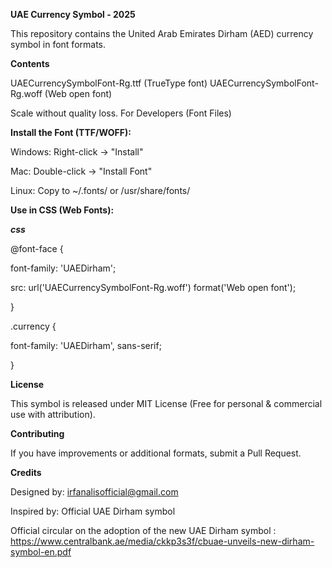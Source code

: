 **UAE Currency Symbol - 2025**

This repository contains the United Arab Emirates Dirham (AED) currency symbol in font formats.

**Contents**

UAECurrencySymbolFont-Rg.ttf (TrueType font)
UAECurrencySymbolFont-Rg.woff (Web open font)

Scale without quality loss.
For Developers (Font Files)

**Install the Font (TTF/WOFF):**

Windows: Right-click → "Install"

Mac: Double-click → "Install Font"

Linux: Copy to ~/.fonts/ or /usr/share/fonts/


**Use in CSS (Web Fonts):**

_**css**_

@font-face {

  font-family: 'UAEDirham';
  
  src: url('UAECurrencySymbolFont-Rg.woff') format('Web open font');
  
}

.currency {

  font-family: 'UAEDirham', sans-serif;
  
}

**License**

This symbol is released under MIT License (Free for personal & commercial use with attribution).

**Contributing**

If you have improvements or additional formats, submit a Pull Request.

**Credits**

Designed by: irfanalisofficial@gmail.com

Inspired by: Official UAE Dirham symbol

Official circular on the adoption of the new UAE Dirham symbol : https://www.centralbank.ae/media/ckkp3s3f/cbuae-unveils-new-dirham-symbol-en.pdf

